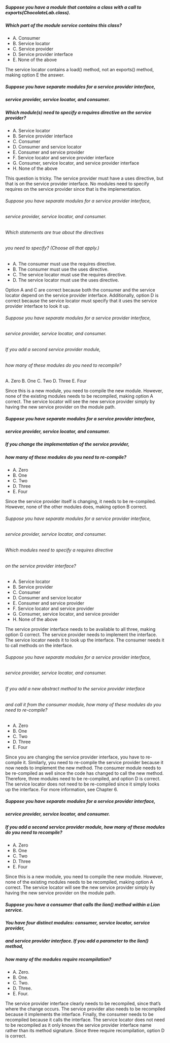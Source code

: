 ##### Suppose you have a module that contains a class with a call to exports(ChocolateLab.class).
##### Which part of the module service contains this class?
* A. Consumer
* B. Service locator
* C. Service provider
* D. Service provider interface
* E. None of the above

The service locator contains a load() method, not an exports() method, making option E the answer.

##### Suppose you have separate modules for a service provider interface,
##### service provider, service locator, and consumer.
##### Which module(s) need to specify a requires directive on the service provider?
*  A. Service locator
*  B. Service provider interface
*  C. Consumer
*  D. Consumer and service locator
*  E. Consumer and service provider
*  F. Service locator and service provider interface
*  G. Consumer, service locator, and service provider interface
*  H. None of the above

This question is tricky. The service provider must have a uses directive, but that is on the service provider interface.
No modules need to specify requires on the service provider since that is the implementation.

###### Suppose you have separate modules for a service provider interface,
###### service provider, service locator, and consumer.
###### Which statements are true about the directives
###### you need to specify? (Choose all that apply.)
* A. The consumer must use the requires directive.
* B. The consumer must use the uses directive.
* C. The service locator must use the requires directive.
* D. The service locator must use the uses directive.

Option A and C are correct because both the consumer
and the service locator depend on the service provider interface.
Additionally, option D is correct because
the service locator must specify that it uses the service provider interface to look it up.

###### Suppose you have separate modules for a service provider interface,
###### service provider, service locator, and consumer.
###### If you add a second service provider module,
###### how many of these modules do you need to recompile?
A. Zero
B. One
C. Two
D. Three
E. Four

Since this is a new module, you need to compile the new module.
However, none of the existing modules needs to be recompiled,
making option A correct.
The service locator will see the new service
provider simply by having the new service provider on the module path.

##### Suppose you have separate modules for a service provider interface,
##### service provider, service locator, and consumer.
##### If you change the implementation of the service provider,
##### how many of these modules do you need to re-compile?
* A. Zero
* B. One
* C. Two
* D. Three
* E. Four

Since the service provider itself is changing, it needs to be re-compiled.
However, none of the other modules does, making option B correct.

###### Suppose you have separate modules for a service provider interface,
###### service provider, service locator, and consumer.
###### Which modules need to specify a requires directive
###### on the service provider interface?
* A. Service locator
* B. Service provider
* C. Consumer
* D. Consumer and service locator
* E. Consumer and service provider
* F. Service locator and service provider
* G. Consumer, service locator, and service provider
* H. None of the above

The service provider interface needs to be available to all three, making option G correct.
The service provider needs to implement the interface. The service locator needs it to look up the interface.
The consumer needs it to call methods on the interface.

###### Suppose you have separate modules for a service provider interface,
###### service provider, service locator, and consumer.
###### If you add a new abstract method to the service provider interface
###### and call it from the consumer module, how many of these modules do you need to re-compile?
* A. Zero
* B. One
* C. Two
* D. Three
* E. Four

Since you are changing the service provider interface,
you have to re-compile it. Similarly, you need to re-compile the service provider
because it now needs to implement the new method.
The consumer module needs to be re-compiled as well since the code has changed to call the new method.
Therefore, three modules need to be re-compiled, and option D is correct.
The service locator does not need to be re-compiled since it simply looks up the interface.
For more information, see Chapter 6.

##### Suppose you have separate modules for a service provider interface,
##### service provider, service locator, and consumer.
##### If you add a second service provider module, how many of these modules do you need to recompile?
*  A. Zero
*  B. One
*  C. Two
*  D. Three
*  E. Four

Since this is a new module, you need to compile the new module.
However, none of the existing modules needs to be recompiled,
making option A correct.
The service locator will see the new service
provider simply by having the new service provider on the module path.

##### Suppose you have a consumer that calls the lion() method within a Lion service.
##### You have four distinct modules: consumer, service locator, service provider,
##### and service provider interface. If you add a parameter to the lion() method,
##### how many of the modules require recompilation?
* A. Zero.
* B. One.
* C. Two.
* D. Three.
* E. Four.

The service provider interface clearly needs to be recompiled, since that’s where the change occurs.
The service provider also needs to be recompiled because it implements the interface.
Finally, the consumer needs to be recompiled because it calls the interface.
The service locator does not need to be recompiled as it only knows the service
provider interface name rather than its method signature.
Since three require recompilation, option D is correct.